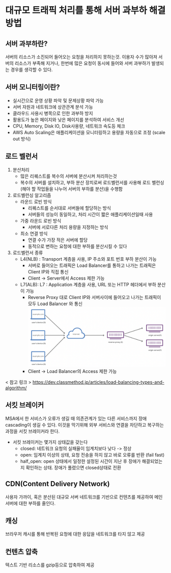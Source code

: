 # 대규모 트래픽 처리를 통해 서버 과부하 해결 방법

## 서버 과부하란?
서버의 리소스가 소진되어 들어오는 요청을 처리하지 못하는것. 이용자 수가 많아져 서버의 리소스가 부족해 지거나, 한번에 많은 요청이 동시에 들어와 서버 과부하가 발생되는 경우를 생각할 수 있다.

## 서버 모니터링이란?
- 실시간으로 운영 상황 파악 및 문제상황 파악 가능
- 서버 자원과 네트워크에 상관관계 분석 가능
- 클라우드 사용시 병목으로 인한 과부하 방지
- 활용도가 높은 페이지와 낮은 페이지를 분석하여 서비스 개선
- CPU, Memory, Disk IO, Disk사용량, 네트워크 속도등 체크
- AWS Auto Scaling은 애플리케이션을 모니터링하고 용량을 자동으로 조정 (scale out 방식)

## 로드 벨런서
1. 분산처리
   - 많은 리퀘스트를 복수의 서버에 분산시켜 처리하는것
   - 복수의 서버를 설치하고, 부하 분산 장치로써 로드벨런서를 사용해 로드 벨런싱(해야 할 작업들을 나누어 서버의 부하를 분산)을 수행함
2. 로드벨런싱 알고리즘
   - 라운드 로빈 방식
     - 리퀘스트를 순서대로 서버들에 할당하는 방식
     - 서버들의 성능이 동일하고, 처리 시간이 짧은 애플리케이션일때 사용
   - 가중 라운드 로빈 방식
     - 서버에 서로다른 처리 용량을 지정하는 방식 
   - 최소 연결 방식
     - 연결 수가 가장 적은 서버에 할당
     - 동적으로 변하는 요청에 대한 부하를 분산시킬 수 있다
3. 로드벨런서 종류
   - L4(NLB) : Transport 계층을 사용, IP 주소와 포트 번호 부하 분산이 가능
     - 서버로 들어오는 트래픽은 Load Balancer를 통하고 나가는 트래픽은 Client IP와 직접 통신
     - Client → Server에서 Access 제한 가능
   - L7(ALB): L7 : Application 계층을 사용, URL 또는 HTTP 헤더에서 부하 분산이 가능
     - Reverse Proxy 대로 Client IP와 서버사이에 들어오고 나가는 트래픽이 모두 Load Balancer 와 통신
    ![Reverse Proxy](/img/reverseProxy.png)
     - Client → Load Balancer의 Access 제한 가능

< 참고 링크 >
https://dev.classmethod.jp/articles/load-balancing-types-and-algorithm/

## 서킷 브레이커
MSA에서 한 서비스가 오류가 생길 때 의존관계가 있는 다른 서비스까지 장애 cascading이 생길 수 있다. 이것을 막기위해 외부 서비스와 연결을 차단하고 복구하는 과정을 서킷 브레이커라 한다. 
- 서킷 브레이커는 몇가지 상태값을 갖는다
  - closed: 네트워크 요청의 실패율이 임계치보다 낮다 -> 정상
  - open: 임계치 이상의 상태, 요청 전송을 하지 않고 바로 오류를 반환 (fail fast)
  - half_open: open 상태에서 일정한 설정된 시간이 지난 후 장애가 해결되었는지 확인하는 상태. 장애가 풀렸으면 closed상태로 전환 

## CDN(Content Delivery Network)
사용자 가까이, 혹은 분산된 대규모 서버 네트워크를 기반으로 컨텐츠를 제공하여 메인 서버에 대한 부하를 줄인다.

## 캐싱
브라우저 캐시를 통해 반복된 요청에 대한 응답을 네트워크를 타지 않고 제공

## 컨텐츠 압축
텍스트 기반 리소스를 gzip등으로 압축하여 제공
